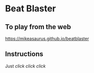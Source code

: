 # Beat Blaster

## To play from the web
https://mikeasaurus.github.io/beatblaster

## Instructions
Just *click click click*

